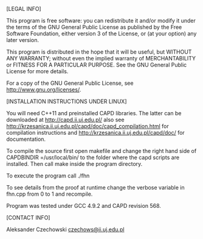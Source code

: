 [LEGAL INFO]

This program is free software: you can redistribute it and/or modify
it under the terms of the GNU General Public License as published by
the Free Software Foundation, either version 3 of the License, or
(at your option) any later version.

This program is distributed in the hope that it will be useful,
but WITHOUT ANY WARRANTY; without even the implied warranty of
MERCHANTABILITY or FITNESS FOR A PARTICULAR PURPOSE.  See the
GNU General Public License for more details.

For a copy of the GNU General Public License, see <http://www.gnu.org/licenses/>.


[INSTALLATION INSTRUCTIONS UNDER LINUX]

You will need C++11 and preinstalled CAPD libraries.
The latter can be downloaded at http://capd.ii.uj.edu.pl/
also see http://krzesanica.ii.uj.edu.pl/capd/doc/capd_compilation.html for compilation instructions
and http://krzesanica.ii.uj.edu.pl/capd/doc/ for documentation.

To compile the source first open makefile
and change the right hand side of 
  CAPDBINDIR =/usr/local/bin/
to the folder where the capd scripts are installed.
Then call 
  make 
inside the program directory.

To execute the program call
  ./fhn

To see details from the proof at runtime change the verbose variable in fhn.cpp from 0 to 1 and recompile.

Program was tested under GCC 4.9.2 and CAPD revision 568.


[CONTACT INFO]

Aleksander Czechowski
czechows@ii.uj.edu.pl

